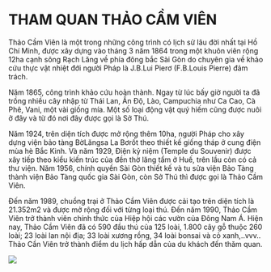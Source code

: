 # THAM QUAN THẢO CẦM VIÊN
Thảo Cầm Viên là một trong những công trình có lịch sử lâu đời nhất tại Hồ Chí Minh, được xây dựng vào tháng 3 năm 1864 trong một khuôn viên rộng 12ha cạnh sông Rạch Lăng về phía đông bắc Sài Gòn do chuyên gia về khảo cứu thực vật nhiệt đới người Pháp là J.B.Lui Pierơ (F.B.Louis Pierre) đảm trách.

Năm 1865, công trình khảo cứu hoàn thành. Ngay từ lúc bấy giờ người ta đã trồng nhiều cây nhập từ Thái Lan, Ấn Độ, Lào, Campuchia như Ca Cao, Cà Phê, Vani, một vài giống mía. Một số loại động vật quý hiếm cũng được nuôi ở đây và từ đó nơi đây được gọi là Sở Thú.

Năm 1924, trên diện tích được mở rộng thêm 10ha, người Pháp cho xây dựng viện bảo tàng BờLăngsa La Bơrốt theo thiết kế giống tháp ở cung điện mùa hè Bắc Kinh. Và năm 1929, Điện kỷ niệm (Temple du Souvenir) được xây tiếp theo kiểu kiến trúc của đền thờ lăng tẩm ở Huế, trên lầu còn có cả thư viện. Năm 1956, chính quyền Sài Gòn thiết kế và tu sửa viện Bảo Tàng thành viện Bảo Tàng quốc gia Sài Gòn, còn Sở Thú thì được gọi là Thảo Cầm Viên.

Đến năm 1989, chuồng trại ở Thảo Cầm Viên được cải tạo trên diện tích là 21.352m2 và được mở rộng đối với từng loại thú. Đến năm 1990, Thảo Cầm Viên trở thành viên chính thức của Hiệp hội các vườn của Đông Nam Á. Hiện nay, Thảo Cầm Viên đã có 590 đầu thú của 125 loài, 1.800 cây gỗ thuộc 260 loài; 23 loài lan nội địa; 33 loài xương rồng, 34 loài bonsai và cỏ xanh,..vvv.. Thảo Cần Viên trở thành điểm du lịch hấp dẫn của du khách đến thăm quan.

<img src="https://dulichviet.net.vn/wp-content/uploads/2019/04/thao-cam-vien-0.jpg">
